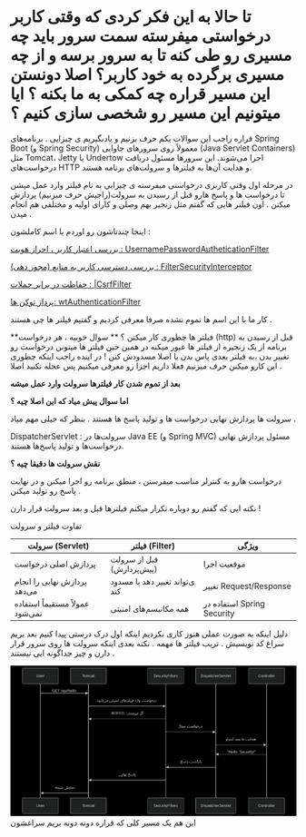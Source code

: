 # تا حالا به این فکر کردی که وقتی کاربر درخواستی میفرسته سمت سرور باید چه مسیری رو طی کنه تا به سرور برسه و از چه مسیری برگرده به خود کاربر؟ اصلا دونستن این مسیر قراره چه کمکی به ما بکنه ؟ ایا میتونیم این مسیر رو شخصی سازی کنیم ؟

قراره راجب این سوالات یکم حرف بزنیم و یادبگیریم ی چیزایی .
برنامه‌های Spring Boot (و Spring Security) معمولاً روی سرورهای جاوایی (Java Servlet Containers) مثل Tomcat، Jetty یا Undertow اجرا می‌شوند. این سرورها مسئول دریافت درخواست‌های HTTP و هدایت آن‌ها به فیلترها و سرولت‌های برنامه هستند.

در مرحله اول وقتی کاربری درخواستی میفرسته ی چیزایی به نام فیلتر وارد عمل میشن تا درخواست ها و پاسخ هارو قبل از رسیدن به سرولت(راجبش حرف میزنیم) پردازش میکنن . 
اون فیلتر هایی که گفتم مثل زنجیر بهم وصلن و کارای اولیه و مختلفی هم انجام میدن .

اینجا چندتاشون رو اوردم با اسم کاملشون :

 <u> بررسی اعتبار کاربر ، احراز هویت : UsernamePasswordAutheticationFilter</u>

 <u>بررسی دسترسی کاربر به منابع (مجوز دهی) : FilterSecurityInterceptor</u>  

 <u> حفاظت در برابر حملات : |CsrfFilter</u> 

 <u>پرداز توکن ها: wtAuthenticationFilter</u>

کار ما با این اسم ها تموم نشده صرفا معرفی کردیم و گفتیم فیلتر ها چی هستند . 
 
**فیلتر ها چطوری کار میکنن ؟ **
سوال خوبیه ، هر درخواست (http) قبل از رسیدن به برنامه از یک زنجیره از فیلتر ها عبور میکنه در همین حین فیلتر ها میتونن درخواست رو تغییر بدن ،‌به فیلتر بعدی پاس بدن یا اصلا مسدودش کنن !
در اینده راجب اینکه چطوری این کارو میکنن حرف میزنیم فعلا داریم اجزا رو معرفی میکنیم پس عجله نکنید اصلا . 

**بعد از تموم شدن کار فیلترها سرولت وارد عمل میشه**


**اما سوال پیش میاد که این اصلا چیه ؟**

سرولت ها پردازش نهایی درخواست ها و تولید پاسخ ها هستند . بنظر که خیلی مهم میاد . 

DispatcherServlet : سرولت‌ها در Java EE (و Spring MVC) مسئول پردازش نهایی درخواست‌ها و تولید پاسخ‌ها هستند.

**نقش سرولت ها دقیقا چیه ؟**

درخواست هارو به کنترلر مناسب میفرستن ، منطق برنامه رو اجرا میکنن و در نهایت پاسخ رو تولید میکنن . 

نکته ایی که گفتم رو دوباره تکرار میکنم فیلترها قبل و بعد سرولت قرار دارن !



تفاوت فیلتر و سرولت

|   سرولت (Servlet)                             | فیلتر (Filter)                                                       |   ویژگی                                  |
|-----------------------------------------------|----------------------------------------------------------------------|------------------------------------------|
|           پردازش اصلی درخواست                 |       قبل از سرولت (پیش‌پردازش)                                      |    موقعیت اجرا                           |
|               پردازش نهایی را انجام می‌دهد    |                          ی‌تواند تغییر دهد یا مسدود کند              |          تغییر Request/Response          |
|                عمولاً مستقیماً استفاده نمی‌شود|                                                همه مکانیسم‌های امنیتی|                استفاده در Spring Security|



دلیل اینکه به صورت عملی هنوز کاری نکردیم اینکه اول درک درستی پیدا کنیم بعد بریم سراغ کد نویسیش . 
تریب فیلتر ها مهمه .
نکته بعدی اینکه سرولت ها روی سرور قرار دارن و چیز جداگونه ایی نیستند .

![hello](shot.png)
این هم یک مسیر کلی که قراره دونه دونه بریم سراغشون 








